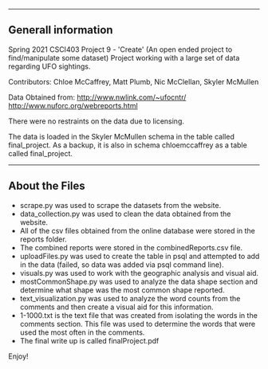 ---------------------
Generall information
---------------------
Spring 2021 CSCI403 Project 9 - 'Create' (An open ended project to find/manipulate some dataset)
Project working with a large set of data regarding UFO sightings. 
 
Contributors: Chloe McCaffrey, Matt Plumb, Nic McClellan, Skyler McMullen

Data Obtained from: 
	http://www.nwlink.com/~ufocntr/ 
	http://www.nuforc.org/webreports.html 

There were no restraints on the data due to licensing.

The data is loaded in the Skyler McMullen schema in the table called final_project. As a backup, it is also in schema chloemccaffrey as a table called final_project.


----------------
About the Files
----------------
* scrape.py was used to scrape the datasets from the website.
* data_collection.py was used to clean the data obtained from the website.
* All of the csv files obtained from the online database were stored in the reports folder.
* The combined reports were stored in the combinedReports.csv file.
* uploadFiles.py was used to create the table in psql and attempted to add in the data (failed, so data was added via psql command line).
* visuals.py was used to work with the geographic analysis and visual aid.
* mostCommonShape.py was used to analyze the data shape section and determine what shape was the most common shape reported. 
* text_visualization.py was used to analyze the word counts from the comments and then create a visual aid for this information. 
* 1-1000.txt is the text file that was created from isolating the words in the comments section. This file was used to determine the words that were used the most often in the comments. 
* The final write up is called finalProject.pdf

Enjoy!
 

